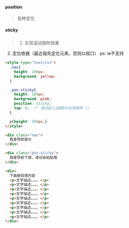 #### position
> 各种定位

##### sticky
> 1. 实现滚动吸附效果
2. 定位依据（最近祖先定位元素，否则以视口）
ps: ie不支持

```html
<style type="text/css">
  .nav{
    height: 100px;
    background: yellow;
  }

  .pos-sticky{
    height: 100px;
    background: pink;
    position: sticky;
    top: 0;  /* 滚动到上边距0时出现吸附 */
  }

  p{height: 200px;}
</style>

<div class="nav">
  我是导航部分  
</div>

<div class="pos-sticky">
  我是导航下部，滚动会粘贴哦
</div>

<div>
  下面是段落内容
  <p>文字描述。。。。</p>
  <p>文字描述。。。。</p>
  <p>文字描述。。。。</p>
  <p>文字描述。。。。</p>
  <p>文字描述。。。。</p>
  <p>文字描述。。。。</p>
  <p>文字描述。。。。</p>
  <p>文字描述。。。。</p>
  <p>文字描述。。。。</p>
</div>
```